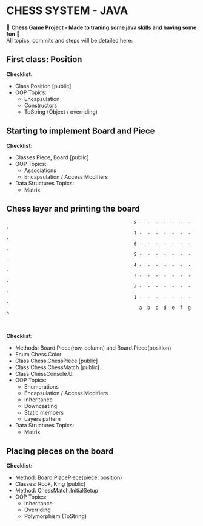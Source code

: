 # CHESS SYSTEM - JAVA

:space_invader: **Chess Game Project - Made to traning some java skills and having some fun** :space_invader: </br> All topics, commits and steps will be detailed here:

## First class: Position
**Checklist:**
 - Class Position [public]
 - OOP Topics:
   - Encapsulation
   - Constructors
   - ToString (Object / overriding)

## Starting to implement Board and Piece
**Checklist:**
 - Classes Piece, Board [public]
 - OOP Topics:
   - Associations
   - Encapsulation / Access Modifiers
 - Data Structures Topics:
   - Matrix

## Chess layer and printing the board
```
                                               8 -  -  -  -  -  -  -  -
                                               7 -  -  -  -  -  -  -  -
                                               6 -  -  -  -  -  -  -  -
                                               5 -  -  -  -  -  -  -  -
                                               4 -  -  -  -  -  -  -  -
                                               3 -  -  -  -  -  -  -  -
                                               2 -  -  -  -  -  -  -  -
                                               1 -  -  -  -  -  -  -  -
                                                 a  b  c  d  e  f  g  h
```
</br>

**Checklist:**
 - Methods: Board.Piece(row, column) and Board.Piece(position)
 - Enum Chess.Color
 - Class Chess.ChessPiece [public]
 - Class Chess.ChessMatch [public]
 - Class ChessConsole.UI
 - OOP Topics:
   - Enumerations
   - Encapsulation / Access Modifiers
   - Inheritance
   - Downcasting
   - Static members
   - Layers pattern
 - Data Structures Topics:
   - Matrix

## Placing pieces on the board
**Checklist:**
 - Method: Board.PlacePiece(piece, position)
 - Classes: Rook, King [public]
 - Method: ChessMatch.InitialSetup
 - OOP Topics:
   - Inheritance
   - Overriding
   - Polymorphism (ToString)
